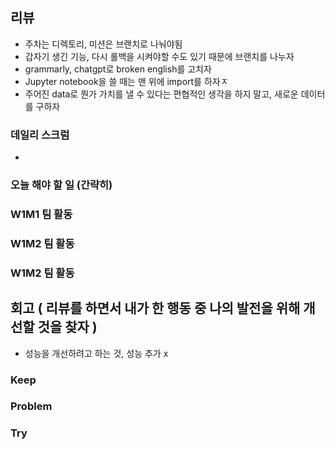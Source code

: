 ## 리뷰
- 주차는 디렉토리, 미션은 브랜치로 나눠야됨
- 갑자기 생긴 기능, 다시 롤백을 시켜야할 수도 있기 때문에 브랜치를 나누자
- grammarly, chatgpt로 broken english를 고치자
- Jupyter notebook을 쓸 때는 맨 위에 import를 하자ㅈ
- 주어진 data로 뭔가 가치를 낼 수 있다는 편협적인 생각을 하지 말고, 새로운 데이터를 구하자
### 데일리 스크럼
- 
### 오늘 해야 할 일 (간략히)

### W1M1 팀 활동


### W1M2 팀 활동


### W1M2 팀 활동



## 회고 ( 리뷰를 하면서 내가 한 행동 중 나의 발전을 위해 개선할 것을 찾자 )
- 성능을 개선하려고 하는 것, 성능 추가 x
### Keep

### Problem

### Try
